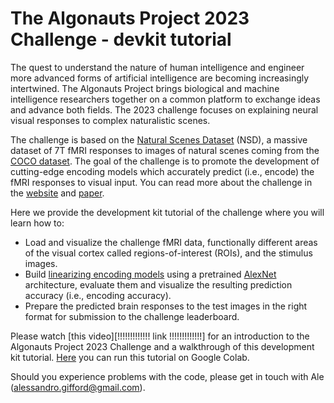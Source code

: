# **The Algonauts Project 2023 Challenge - devkit tutorial**

The quest to understand the nature of human intelligence and engineer more advanced forms of artificial intelligence are becoming increasingly intertwined. The Algonauts Project brings biological and machine intelligence researchers together on a common platform to exchange ideas and advance both fields. The 2023 challenge focuses on explaining neural visual responses to complex naturalistic scenes.

The challenge is based on the [Natural Scenes Dataset][nsd] (NSD), a massive dataset of 7T fMRI responses to images of natural scenes coming from the [COCO dataset][coco]. The goal of the challenge is to promote the development of cutting-edge encoding models which accurately predict (i.e., encode) the fMRI responses to visual input. You can read more about the challenge in the [website][web] and [paper][paper].

Here we provide the development kit tutorial of the challenge where you will learn how to:
* Load and visualize the challenge fMRI data, functionally different areas of the visual cortex called regions-of-interest (ROIs), and the stimulus images.
* Build [linearizing encoding models][encoding] using a pretrained [AlexNet][alexnet] architecture, evaluate them and visualize the resulting prediction accuracy (i.e., encoding accuracy).
* Prepare the predicted brain responses to the test images in the right format for submission to the challenge leaderboard.

Please watch [this video][!!!!!!!!!!!!! link !!!!!!!!!!!!!] for an introduction to the Algonauts Project 2023 Challenge and a walkthrough of this development kit tutorial. [Here][colab] you can run this tutorial on Google Colab.

Should you experience problems with the code, please get in touch with Ale (alessandro.gifford@gmail.com).

[nsd]: https://doi.org/10.1038/s41593-021-00962-x
[coco]: https://cocodataset.org/#home
[web]: http://algonauts.csail.mit.edu
[paper]: https://arxiv.org/abs/2301.03198
[encoding]: https://www.sciencedirect.com/science/article/pii/S1053811910010657
[alexnet]: https://arxiv.org/abs/1404.5997
[colab]: https://colab.research.google.com/drive/1bLJGP3bAo_hAOwZPHpiSHKlt97X9xsUw?usp=share_link
